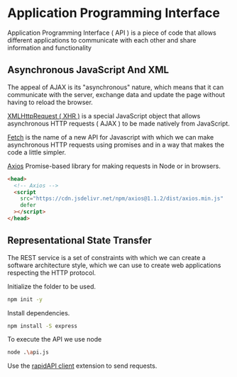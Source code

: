 # Application Programming Interface

Application Programming Interface ( API ) is a piece of code that allows different applications to communicate with each other and share information and functionality

## Asynchronous JavaScript And XML

The appeal of AJAX is its "asynchronous" nature, which means that it can communicate with the server, exchange data and update the page without having to reload the browser.

[XMLHttpRequest ( XHR )](/api/ajax/xhr.js) is a special JavaScript object that allows asynchronous HTTP requests ( AJAX ) to be made natively from JavaScript.

[Fetch](/api/ajax/fetch.js) is the name of a new API for Javascript with which we can make asynchronous HTTP requests using promises and in a way that makes the code a little simpler.

[Axios](/api/ajax/axios.js) Promise-based library for making requests in Node or in browsers.

```HTML
<head>
  <!-- Axios -->
  <script
    src="https://cdn.jsdelivr.net/npm/axios@1.1.2/dist/axios.min.js"
    defer
  ></script>
</head>
```

## Representational State Transfer

The REST service is a set of constraints with which we can create a software architecture style, which we can use to create web applications respecting the HTTP protocol.

Initialize the folder to be used.

```bash
npm init -y
```

Install dependencies.

```bash
npm install -S express
```

To execute the API we use node

```bash
node .\api.js
```

Use the [rapidAPI client](https://marketplace.visualstudio.com/items?itemName=RapidAPI.vscode-rapidapi-client) extension to send requests.
